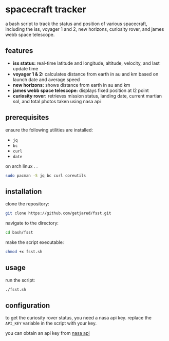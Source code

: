 
# spacecraft tracker

a bash script to track the status and position of various spacecraft, including the iss, voyager 1 and 2, new horizons, curiosity rover, and james webb space telescope.

## features

- **iss status:** real-time latitude and longitude, altitude, velocity, and last update time
- **voyager 1 & 2:** calculates distance from earth in au and km based on launch date and average speed
- **new horizons:** shows distance from earth in au and km
- **james webb space telescope:** displays fixed position at l2 point
- **curiosity rover:** retrieves mission status, landing date, current martian sol, and total photos taken using nasa api

## prerequisites

ensure the following utilities are installed:

- `jq`
- `bc`
- `curl`
- `date`

on arch linux . .

```bash
sudo pacman -S jq bc curl coreutils
```

## installation

clone the repository:

```bash
git clone https://github.com/getjared/fsst.git
```

navigate to the directory:

```bash
cd bash/fsst
```

make the script executable:

```bash
chmod +x fsst.sh
```

## usage

run the script:

```bash
./fsst.sh
```

## configuration

to get the curiosity rover status, you need a nasa api key. replace the `API_KEY` variable in the script with your key.

you can obtain an api key from [nasa api](https://api.nasa.gov/)
